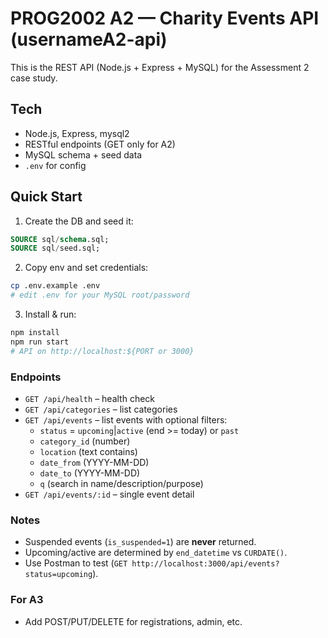 # PROG2002 A2 — Charity Events API (usernameA2-api)

This is the REST API (Node.js + Express + MySQL) for the Assessment 2 case study.

## Tech
- Node.js, Express, mysql2
- RESTful endpoints (GET only for A2)
- MySQL schema + seed data
- `.env` for config

## Quick Start

1) Create the DB and seed it:
```sql
SOURCE sql/schema.sql;
SOURCE sql/seed.sql;
```

2) Copy env and set credentials:
```bash
cp .env.example .env
# edit .env for your MySQL root/password
```

3) Install & run:
```bash
npm install
npm run start
# API on http://localhost:${PORT or 3000}
```

### Endpoints
- `GET /api/health` – health check
- `GET /api/categories` – list categories
- `GET /api/events` – list events with optional filters:
  - `status` = `upcoming`|`active` (end >= today) or `past`
  - `category_id` (number)
  - `location` (text contains)
  - `date_from` (YYYY-MM-DD)
  - `date_to` (YYYY-MM-DD)
  - `q` (search in name/description/purpose)
- `GET /api/events/:id` – single event detail

### Notes
- Suspended events (`is_suspended=1`) are **never** returned.
- Upcoming/active are determined by `end_datetime` vs `CURDATE()`.
- Use Postman to test (`GET http://localhost:3000/api/events?status=upcoming`).

### For A3
- Add POST/PUT/DELETE for registrations, admin, etc.
